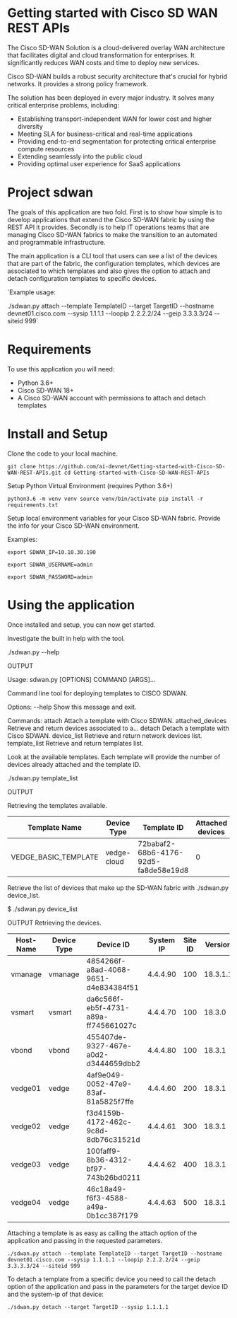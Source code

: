 # Getting started with Cisco SD WAN REST APIs

The Cisco SD-WAN Solution is a cloud-delivered overlay WAN architecture that facilitates digital and cloud transformation for enterprises. It significantly reduces WAN costs and time to deploy new services.

Cisco SD-WAN builds a robust security architecture that's crucial for hybrid networks. It provides a strong policy framework.

The solution has been deployed in every major industry. It solves many critical enterprise problems, including:

* Establishing transport-independent WAN for lower cost and higher diversity
* Meeting SLA for business-critical and real-time applications
* Providing end-to-end segmentation for protecting critical enterprise compute resources
* Extending seamlessly into the public cloud
* Providing optimal user experience for SaaS applications

# Project sdwan

The goals of this application are two fold. First is to show how simple is to
develop applications that extend the Cisco SD-WAN fabric by using the REST API
it provides. Secondly is to help IT operations teams that are managing Cisco SD-WAN fabrics to make the transition to an automated and programmable infrastructure.

The main application is a CLI tool that users can see a list of the devices that are part of the fabric, the configuration templates, which devices are associated to which templates and also gives the option to attach and detach configuration templates to specific devices.

`Example usage:

./sdwan.py attach --template TemplateID --target TargetID --hostname
devnet01.cisco.com    --sysip 1.1.1.1 --loopip 2.2.2.2/24 --geip
3.3.3.3/24 --siteid 999`

# Requirements

To use this application you will need:

* Python 3.6+
* Cisco SD-WAN 18+
* A Cisco SD-WAN account with permissions to attach and detach templates

# Install and Setup

Clone the code to your local machine.

`git clone https://github.com/ai-devnet/Getting-started-with-Cisco-SD-WAN-REST-APIs.git
cd Getting-started-with-Cisco-SD-WAN-REST-APIs`

Setup Python Virtual Environment (requires Python 3.6+)

`python3.6 -m venv venv
source venv/bin/activate
pip install -r requirements.txt`

Setup local environment variables for your Cisco SD-WAN fabric. Provide the info for your Cisco SD-WAN environment.

Examples:

`export SDWAN_IP=10.10.30.190`

`export SDWAN_USERNAME=admin`

`export SDWAN_PASSWORD=admin`

# Using the application

Once installed and setup, you can now get started.

Investigate the built in help with the tool.

./sdwan.py --help

OUTPUT

Usage: sdwan.py [OPTIONS] COMMAND [ARGS]...

  Command line tool for deploying templates to CISCO SDWAN.

Options:
  --help  Show this message and exit.

Commands:
  attach            Attach a template with Cisco SDWAN.
  attached_devices  Retrieve and return devices associated to a...
  detach            Detach a template with Cisco SDWAN.
  device_list       Retrieve and return network devices list.
  template_list     Retrieve and return templates list.

Look at the available templates. Each template will provide the number of devices already attached and the template ID.

./sdwan.py template_list

OUTPUT

Retrieving the templates available.

| Template Name        | Device Type   | Template ID                          |   Attached devices |   Template version |
|----------------------|---------------|--------------------------------------|--------------------|--------------------|
| VEDGE_BASIC_TEMPLATE | vedge-cloud   | 72babaf2-68b6-4176-92d5-fa8de58e19d8 |                  0 |                 15 |

Retrieve the list of devices that make up the SD-WAN fabric with ./sdwan.py device_list.

$ ./sdwan.py device_list

OUTPUT
Retrieving the devices.

| Host-Name   | Device Type   | Device ID                            | System IP   |   Site ID | Version   | Device Model   |
|-------------|---------------|--------------------------------------|-------------|-----------|-----------|----------------|
| vmanage     | vmanage       | 4854266f-a8ad-4068-9651-d4e834384f51 | 4.4.4.90    |       100 | 18.3.1.1  | vmanage        |
| vsmart      | vsmart        | da6c566f-eb5f-4731-a89a-ff745661027c | 4.4.4.70    |       100 | 18.3.0    | vsmart         |
| vbond       | vbond         | 455407de-9327-467e-a0d2-d3444659dbb2 | 4.4.4.80    |       100 | 18.3.1    | vedge-cloud    |
| vedge01     | vedge         | 4af9e049-0052-47e9-83af-81a5825f7ffe | 4.4.4.60    |       200 | 18.3.1    | vedge-cloud    |
| vedge02     | vedge         | f3d4159b-4172-462c-9c8d-8db76c31521d | 4.4.4.61    |       300 | 18.3.1    | vedge-cloud    |
| vedge03     | vedge         | 100faff9-8b36-4312-bf97-743b26bd0211 | 4.4.4.62    |       400 | 18.3.1    | vedge-cloud    |
| vedge04     | vedge         | 46c18a49-f6f3-4588-a49a-0b1cc387f179 | 4.4.4.63    |       500 | 18.3.1    | vedge-cloud    |

Attaching a template is as easy as calling the attach option of the application and passing in the requested parameters.

`./sdwan.py attach --template TemplateID --target TargetID --hostname devnet01.cisco.com --sysip 1.1.1.1 --loopip 2.2.2.2/24 --geip 3.3.3.3/24 --siteid 999`

To detach a template from a specific device you need to call the detach option of the application and pass in the parameters for the target device ID and the system-ip of that device:

`./sdwan.py detach --target TargetID --sysip 1.1.1.1`
